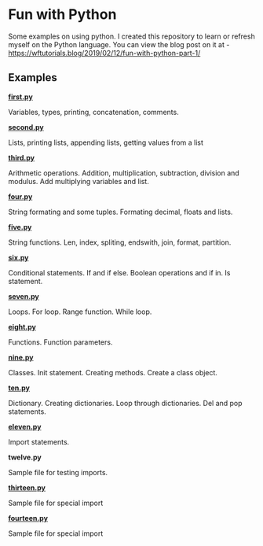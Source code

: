 # Fun with Python

Some examples on using python. I created this repository to learn  or refresh myself on the Python language. You can view the blog post on it at - https://wftutorials.blog/2019/02/12/fun-with-python-part-1/

## Examples

[**first.py**](https://github.com/wyntonfranklin/funwithpy/blob/master/first.py)

Variables, types, printing, concatenation, comments.

[**second.py**](https://github.com/wyntonfranklin/funwithpy/blob/master/second.py) 

Lists, printing lists, appending lists, getting values from a list

[**third.py**](https://github.com/wyntonfranklin/funwithpy/blob/master/third.py)

Arithmetic operations. Addition, multiplication, subtraction, division and modulus. Add multiplying variables and list.

[**four.py**](https://github.com/wyntonfranklin/funwithpy/blob/master/four.py)

String formating and some tuples. Formating decimal, floats and lists.

[**five.py**](https://github.com/wyntonfranklin/funwithpy/blob/master/five.py)

String functions. Len, index, spliting, endswith, join, format, partition.

**[six.py](https://github.com/wyntonfranklin/funwithpy/blob/master/six.py)**

Conditional statements. If and if else. Boolean operations and if in. Is statement.

**[seven.py](https://github.com/wyntonfranklin/funwithpy/blob/master/seven.py)**

Loops. For loop. Range function. While loop.

[**eight.py**](https://github.com/wyntonfranklin/funwithpy/blob/master/eight.py)

Functions. Function parameters.

**[nine.py](https://github.com/wyntonfranklin/funwithpy/blob/master/nine.py)**

Classes. Init statement. Creating methods. Create a class object.

**[ten.py](https://github.com/wyntonfranklin/funwithpy/blob/master/ten.py)**

Dictionary. Creating dictionaries. Loop through dictionaries. Del and pop statements.

[**eleven.py**](https://github.com/wyntonfranklin/funwithpy/blob/master/eleven.py)

Import statements.

**twelve.py** 

Sample file for testing imports.

**[thirteen.py](https://github.com/wyntonfranklin/funwithpy/blob/master/thirteen.py)**

Sample file for special import

**[fourteen.py](https://github.com/wyntonfranklin/funwithpy/blob/master/fourteen.py)**

Sample file for special import